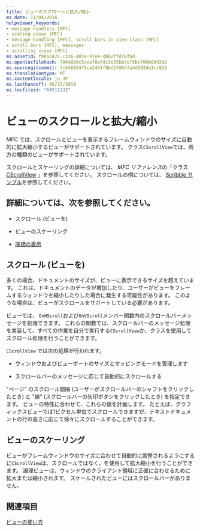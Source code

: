```yaml
---
title: ビューのスクロールと拡大/縮小
ms.date: 11/04/2016
helpviewer_keywords:
- message handlers [MFC]
- scaling views [MFC]
- message handling [MFC], scroll bars in view class [MFC]
- scroll bars [MFC], messages
- scrolling views [MFC]
ms.assetid: f98a3421-c336-407e-97ee-dbb2ffd76fbd
ms.openlocfilehash: 7064880c5ceef8e7dc3e35bb7ef5bc700b0842d2
ms.sourcegitcommit: fcb48824f9ca24b1f8bd37d647a4d592de1cc925
ms.translationtype: MT
ms.contentlocale: ja-JP
ms.lasthandoff: 08/15/2019
ms.locfileid: "69511232"
---
```

# <a name="scrolling-and-scaling-views"></a>ビューのスクロールと拡大/縮小

MFC では、スクロールとビューを表示するフレームウィンドウのサイズに自動的に拡大縮小するビューがサポートされています。 クラス`CScrollView`では、両方の種類のビューがサポートされています。

スクロールとスケーリングの詳細については、 *MFC リファレンス*の「クラス[CScrollView](../mfc/reference/cscrollview-class.md) 」を参照してください。 スクロールの例については、 [Scribble サンプル](../overview/visual-cpp-samples.md)を参照してください。

## <a name="what-do-you-want-to-know-more-about"></a>詳細については、次を参照してください。

- スクロール (ビューを)

- ビューのスケーリング

- [座標の表示](/windows/win32/gdi/window-coordinate-system)

##  <a name="_core_scrolling_a_view"></a>スクロール (ビューを)

多くの場合、ドキュメントのサイズが、ビューに表示できるサイズを超えています。 これは、ドキュメントのデータが増加したり、ユーザーがビューをフレームするウィンドウを縮小したりした場合に発生する可能性があります。 このような場合は、ビューがスクロールをサポートしている必要があります。

ビューでは、 `OnHScroll`および`OnVScroll`メンバー関数内のスクロールバーメッセージを処理できます。 これらの関数では、スクロールバーのメッセージ処理を実装して、すべての作業を自分で実行する`CScrollView`か、クラスを使用してスクロール処理を行うことができます。

`CScrollView` では次の処理が行われます。

- ウィンドウおよびビューポートのサイズとマッピングモードを管理します

- スクロールバーのメッセージに応じて自動的にスクロールする

"ページ" のスクロール間隔 (ユーザーがスクロールバーのシャフトをクリックしたとき) と "線" (スクロールバーの矢印ボタンをクリックしたとき) を指定できます。 ビューの特性に合わせて、これらの値を計画します。 たとえば、グラフィックスビューでは1ピクセル単位でスクロールできますが、テキストドキュメントの行の高さに応じて徐々にスクロールすることができます。

##  <a name="_core_scaling_a_view"></a>ビューのスケーリング

ビューがフレームウィンドウのサイズに合わせて自動的に調整されるようにするに`CScrollView`は、スクロールではなく、を使用して拡大縮小を行うことができます。 論理ビューは、ウィンドウのクライアント領域に正確に合わせるために拡大または縮小されます。 スケールされたビューにはスクロールバーがありません。

## <a name="see-also"></a>関連項目

[ビューの使い方](../mfc/using-views.md)
